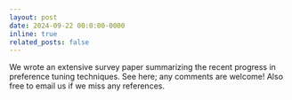 ```yaml
---
layout: post
date: 2024-09-22 00:0:00-0000
inline: true
related_posts: false
---
```


We wrote an extensive survey paper summarizing the recent progress in preference tuning techniques. See here; any comments are welcome! Also free to email us if we miss any references.